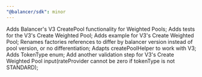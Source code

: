 ```yaml
---
"@balancer/sdk": minor
---
```


Adds Balancer's V3 CreatePool functionality for Weighted Pools;
Adds tests for the V3's Create Weighted Pool;
Adds example for V3's Create Weighted Pool;
Renames factories references to differ by balancer version instead of pool version, or no differentiation;
Adapts createPoolHelper to work with V3;
Adds TokenType enum;
Add another validation step for V3's Create Weighted Pool input(rateProvider cannot be zero if tokenType is not STANDARD);
